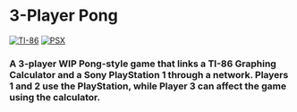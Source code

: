 # 3-Player Pong
[![TI-86](https://github.com/aaronjamt/testlel/workflows/Compile%20.86p%20On%20Commit/badge.svg)](https://github.com/aaronjamt/3-Player-Pong/actions?query=workflow%3A%22Compile+.86p+On+Commit%22)
[![PSX](https://github.com/aaronjamt/3-Player-Pong/workflows/Compile%20PS-EXE%20On%20Commit/badge.svg)](https://github.com/aaronjamt/3-Player-Pong/actions?query=workflow%3A%22Compile+PS-EXE+On+Commit%22)

### A 3-player WIP Pong-style game that links a TI-86 Graphing Calculator and a Sony PlayStation 1 through a network. Players 1 and 2 use the PlayStation, while Player 3 can affect the game using the calculator.
